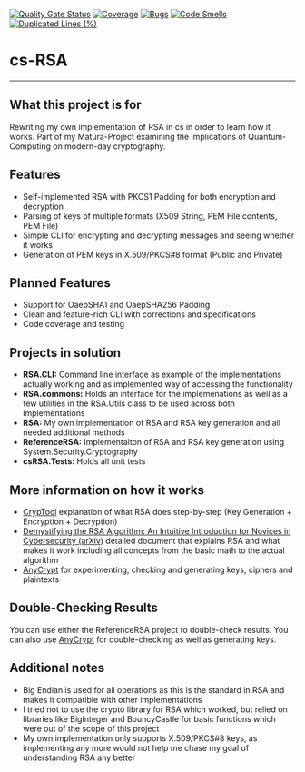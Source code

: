 [![Quality Gate Status](https://sonarcloud.io/api/project_badges/measure?project=cwhde_cs-RSA&metric=alert_status&token=ae26b67b1b638753901b092262914a82990865bc)](https://sonarcloud.io/summary/new_code?id=cwhde_cs-RSA) [![Coverage](https://sonarcloud.io/api/project_badges/measure?project=cwhde_cs-RSA&metric=coverage&token=ae26b67b1b638753901b092262914a82990865bc)](https://sonarcloud.io/summary/new_code?id=cwhde_cs-RSA) [![Bugs](https://sonarcloud.io/api/project_badges/measure?project=cwhde_cs-RSA&metric=bugs&token=ae26b67b1b638753901b092262914a82990865bc)](https://sonarcloud.io/summary/new_code?id=cwhde_cs-RSA) [![Code Smells](https://sonarcloud.io/api/project_badges/measure?project=cwhde_cs-RSA&metric=code_smells&token=ae26b67b1b638753901b092262914a82990865bc)](https://sonarcloud.io/summary/new_code?id=cwhde_cs-RSA) [![Duplicated Lines (%)](https://sonarcloud.io/api/project_badges/measure?project=cwhde_cs-RSA&metric=duplicated_lines_density&token=ae26b67b1b638753901b092262914a82990865bc)](https://sonarcloud.io/summary/new_code?id=cwhde_cs-RSA)
# cs-RSA
***
## What this project is for
Rewriting my own implementation of RSA in cs in order to learn how it works.
Part of my Matura-Project examining the implications of Quantum-Computing on modern-day cryptography.

## Features
* Self-implemented RSA with PKCS1 Padding for both encryption and decryption
* Parsing of keys of multiple formats (X509 String, PEM File contents, PEM File)
* Simple CLI for encrypting and decrypting messages and seeing whether it works
* Generation of PEM keys in X.509/PKCS#8 format (Public and Private)

## Planned Features
* Support for OaepSHA1 and OaepSHA256 Padding
* Clean and feature-rich CLI with corrections and specifications
* Code coverage and testing

## Projects in solution
* **RSA.CLI:** Command line interface as example of the implementations actually working and as implemented way of accessing the functionality
* **RSA.commons:** Holds an interface for the implemenations as well as a few utilities in the RSA.Utils class to be used across both implementations
* **RSA:** My own implementation of RSA and RSA key generation and all needed additional methods
* **ReferenceRSA:** Implementaiton of RSA and RSA key generation using System.Security.Cryptography
* **csRSA.Tests:** Holds all unit tests

## More information on how it works
* [CrypTool](https://www.cryptool.org/en/cto/rsa-step-by-step/) explanation of what RSA does step-by-step (Key Generation + Encryption + Decryption)
* [Demystifying the RSA Algorithm: An Intuitive Introduction for Novices in Cybersecurity (arXiv)](https://arxiv.org/abs/2308.02785) detailed document that explains RSA and what makes it work including all concepts from the  basic math to the actual algorithm
* [AnyCrypt](https://anycript.com/crypto/rsa) for experimenting, checking and generating keys, ciphers and plaintexts

## Double-Checking Results
You can use either the ReferenceRSA project to double-check results.
You can also use [AnyCrypt](https://anycript.com/crypto/rsa) for double-checking as well as generating keys.

## Additional notes
* Big Endian is used for all operations as this is the standard in RSA and makes it compatible with other implementations
* I tried not to use the crypto library for RSA which worked, but relied on libraries like BigInteger and BouncyCastle for basic functions which were out of the scope of this project
* My own implementation only supports X.509/PKCS#8 keys, as implementing any more would not help me chase my goal of understanding RSA any better
